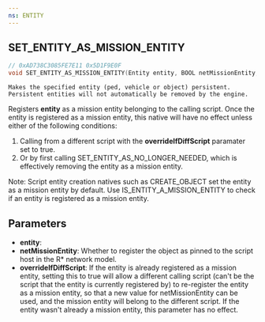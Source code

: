 ```yaml
---
ns: ENTITY
---
```

## SET_ENTITY_AS_MISSION_ENTITY

```c
// 0xAD738C3085FE7E11 0x5D1F9E0F
void SET_ENTITY_AS_MISSION_ENTITY(Entity entity, BOOL netMissionEntity, BOOL overrideIfDiffScript);
```

```
Makes the specified entity (ped, vehicle or object) persistent. Persistent entities will not automatically be removed by the engine.
```

Registers **entity** as a mission entity belonging to the calling script.
Once the entity is registered as a mission entity, this native will have no effect unless either of the following conditions:
1. Calling from a different script with the **overrideIfDiffScript** paramater set to true.
2. Or by first calling SET_ENTITY_AS_NO_LONGER_NEEDED, which is effectively removing the entity as a mission entity.

Note: Script entity creation natives such as CREATE_OBJECT set the entity as a mission entity by default. Use IS_ENTITY_A_MISSION_ENTITY to check if an entity is registered as a mission entity.

## Parameters
* **entity**:
* **netMissionEntity**: Whether to register the object as pinned to the script host in the R* network model.
* **overrideIfDiffScript**: If the entity is already registered as a mission entity, setting this to true will allow a different calling script (can't be the script that the entity is currently registered by) to re-register the entity as a mission entity, so that a new value for netMissionEntity can be used, and the mission entity will belong to the different script. If the entity wasn't already a mission entity, this parameter has no effect.
